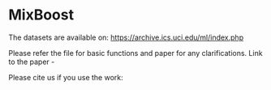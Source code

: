 # MixBoost

The datasets are available on: https://archive.ics.uci.edu/ml/index.php

Please refer the file for basic functions and paper for any clarifications.
Link to the paper - 

Please cite us if you use the work: 
